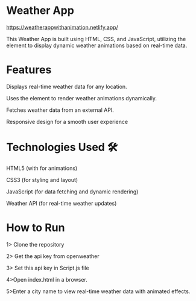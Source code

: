 <h1> Weather App </h1>

https://weatherappwithanimation.netlify.app/ 


This Weather App is built using HTML, CSS, and JavaScript, utilizing the <canvas> element to display dynamic weather animations based on real-time data. 

<h1>Features </h1>

Displays real-time weather data for any location.

Uses the <canvas> element to render weather animations dynamically.

Fetches weather data from an external API.

Responsive design for a smooth user experience

<h1>Technologies Used 🛠️</h1>

HTML5 (with <canvas> for animations)

CSS3 (for styling and layout)

JavaScript (for data fetching and dynamic rendering)

Weather API (for real-time weather updates)

<h1>How to Run</h1>

1> Clone the repository

2> Get the api key from openweather

3> Set this api key in Script.js file 

4>Open index.html in a browser.

5>Enter a city name to view real-time weather data with animated effects.

